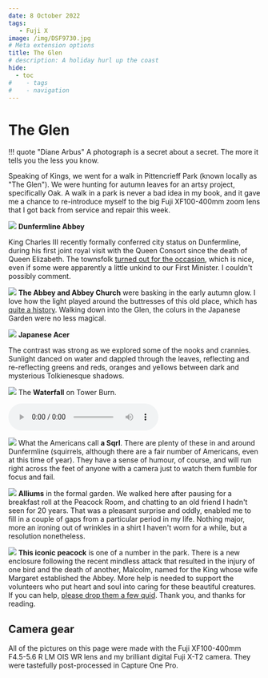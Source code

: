 ```yaml
---
date: 8 October 2022
tags:
   - Fuji X
image: /img/DSF9730.jpg
# Meta extension options
title: The Glen
# description: A holiday hurl up the coast
hide:
  - toc
#    - tags
#    - navigation
---
```


# The Glen

!!! quote "Diane Arbus"
    A photograph is a secret about a secret. The more it tells you the less you know.

Speaking of Kings, we went for a walk in Pittencrieff Park (known locally as "The Glen"). We were hunting for autumn leaves for an artsy project, specifically Oak. A walk in a park is never a bad idea in my book, and it gave me a chance to re-introduce myself to the big Fuji XF100-400mm zoom lens that I got back from service and repair this week.

![](/img/DSF9730.jpg)
**Dunfermline Abbey**

King Charles III recently formally conferred city status on Dunfermline, during his first joint royal visit with the Queen Consort since the death of Queen Elizabeth. The townsfolk [turned out for the occasion](https://www.theguardian.com/uk-news/2022/oct/03/king-charles-confers-city-status-on-dunfermline-scotland), which is nice, even if some were apparently a little unkind to our First Minister. I couldn't possibly comment.

![](/img/DSF9732.jpg)
**The Abbey and Abbey Church** were basking in the early autumn glow. I love how the light played around the buttresses of this old place, which has [quite a history](https://www.undiscoveredscotland.co.uk/dunfermline/abbeypalace/index.html). Walking down into the Glen, the colurs in the Japanese Garden were no less magical.

![](/img/DSF9739.jpg)
**Japanese Acer**

The contrast was strong as we explored some of the nooks and crannies. Sunlight danced on water and dappled through the leaves, reflecting and re-reflecting greens and reds, oranges and yellows between dark and mysterious Tolkienesque shadows.

![](/img/DSF9742.jpg)
The **Waterfall** on Tower Burn.

<audio controls="controls">
  <source type="audio/mp3" src="/audio/Pittencrieff%20Park.mp3">
  <source type="audio/ogg" src="/audio/Pittencrieff%20Park.ogg">
</audio>

![](/img/DSF9763.jpg)
What the Americans call **a Sqrl**. There are plenty of these in and around Dunfermline (squirrels, although there are a fair number of Americans, even at this time of year). They have a sense of humour, of course, and will run right across the feet of anyone with a camera just to watch them fumble for focus and fail.

![](/img/DSF9819.jpg)
**Alliums** in the formal garden. We walked here after pausing for a breakfast roll at the Peacock Room, and chatting to an old friend I hadn't seen for 20 years. That was a pleasant surprise and oddly, enabled me to fill in a couple of gaps from a particular period in my life. Nothing major, more an ironing out of wrinkles in a shirt I haven't worn for a while, but a resolution nonetheless.

![](/img/DSF9861.jpg)
**This iconic peacock** is one of a number in the park. There is a new enclosure following the recent mindless attack that resulted in the injury of one bird and the death of another, Malcolm, named for the King whose wife Margaret established the Abbey. More help is needed to support the volunteers who put heart and soul into caring for these beautiful creatures. If you can help, [please drop them a few quid](https://www.paypal.com/paypalme/pittencrieffpark?country.x=GB&locale.x=en_GB). Thank you, and thanks for reading.

## Camera gear

All of the pictures on this page were made with the Fuji XF100-400mm F4.5-5.6 R LM OIS WR lens and my brilliant digital Fuji X-T2 camera. They were tastefully post-processed in Capture One Pro.